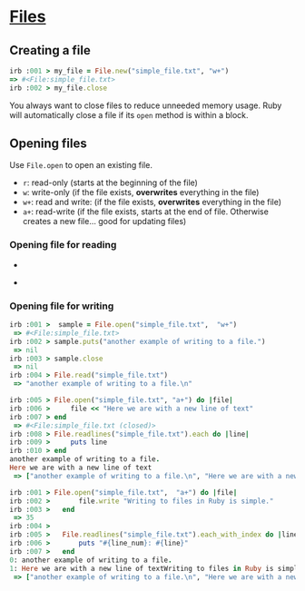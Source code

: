 # [Files](https://launchschool.com/books/ruby/read/files)

## Creating a file

```ruby
irb :001 > my_file = File.new("simple_file.txt", "w+")
=> #<File:simple_file.txt>
irb :002 > my_file.close
```

You always want to close files to reduce unneeded memory usage. Ruby will automatically close a file if its ```open``` method is within a block.

## Opening files

Use ```File.open``` to open an existing file.

* ```r```: read-only (starts at the beginning of the file)
* ```w```: write-only (if the file exists, **overwrites** everything in the file)
* ```w+```: read and write: (if the file exists, **overwrites** everything in the file)
* ```a+```: read-write (if the file exists, starts at the end of file. Otherwise creates a new file... good for updating files)

### Opening file for reading

* ```File.read("file_name"): reads out entire content of the file.
* ```File.readlines("file_name"): reads the entire file based on individual lines and returns those lines in an array.

### Opening file for writing

```ruby
irb :001 >  sample = File.open("simple_file.txt",  "w+")
 => #<File:simple_file.txt>
irb :002 > sample.puts("another example of writing to a file.")
 => nil
irb :003 > sample.close
 => nil
irb :004 > File.read("simple_file.txt")
 => "another example of writing to a file.\n"
```

```ruby
irb :005 > File.open("simple_file.txt", "a+") do |file|
irb :006 >     file << "Here we are with a new line of text"
irb :007 > end
 => #<File:simple_file.txt (closed)>
irb :008 > File.readlines("simple_file.txt").each do |line|
irb :009 >     puts line
irb :010 > end
another example of writing to a file.
Here we are with a new line of text
 => ["another example of writing to a file.\n", "Here we are with a new line of text"]
```

```ruby
irb :001 > File.open("simple_file.txt",  "a+") do |file|
irb :002 >       file.write "Writing to files in Ruby is simple."
irb :003 >   end
 => 35
irb :004 >
irb :005 >   File.readlines("simple_file.txt").each_with_index do |line, line_num|
irb :006 >       puts "#{line_num}: #{line}"
irb :007 >   end
0: another example of writing to a file.
1: Here we are with a new line of textWriting to files in Ruby is simple.
 => ["another example of writing to a file.\n", "Here we are with a new line of textWriting to files in Ruby is simple."]
```